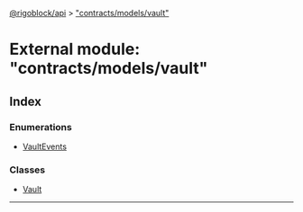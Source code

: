 [@rigoblock/api](../README.md) > ["contracts/models/vault"](../modules/_contracts_models_vault_.md)

# External module: "contracts/models/vault"

## Index

### Enumerations

* [VaultEvents](../enums/_contracts_models_vault_.vaultevents.md)

### Classes

* [Vault](../classes/_contracts_models_vault_.vault.md)

---

